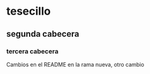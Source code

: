 # tesecillo
## segunda cabecera
### tercera cabecera

Cambios en el README en la rama nueva, otro cambio
